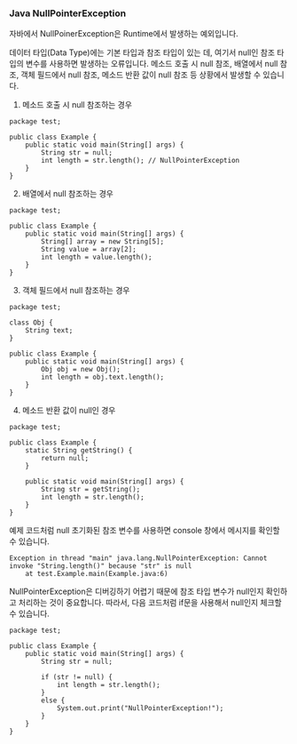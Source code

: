 ### Java NullPointerException

자바에서 NullPoinerException은 Runtime에서 발생하는 예외입니다.

데이터 타입(Data Type)에는 기본 타입과 참조 타입이 있는 데, 여기서 null인 참조 타입의 변수를 사용하면 발생하는 오류입니다. 메소드 호출 시 null 참조, 배열에서 null 참조, 객체 필드에서 null 참조, 메소드 반환 값이 null 참조 등 상황에서 발생할 수 있습니다.

1. 메소드 호출 시 null 참조하는 경우
```
package test;

public class Example {
    public static void main(String[] args) {
        String str = null;
        int length = str.length(); // NullPointerException
    }
}
```

2. 배열에서 null 참조하는 경우
```
package test;

public class Example {
    public static void main(String[] args) {
        String[] array = new String[5];
        String value = array[2];
        int length = value.length();
    }
}
```

3. 객체 필드에서 null 참조하는 경우
```
package test;

class Obj {
    String text;
}

public class Example {
    public static void main(String[] args) {
        Obj obj = new Obj();
        int length = obj.text.length();
    }
}
```

4. 메소드 반환 값이 null인 경우
```
package test;

public class Example {
    static String getString() {
        return null;
    }
    
    public static void main(String[] args) {
        String str = getString();
        int length = str.length();
    }
}
```

예제 코드처럼 null 초기화된 참조 변수를 사용하면 console 창에서 메시지를 확인할 수 있습니다.
```
Exception in thread "main" java.lang.NullPointerException: Cannot invoke "String.length()" because "str" is null
    at test.Example.main(Example.java:6)
```

NullPointerException은 디버깅하기 어렵기 때문에 참조 타입 변수가 null인지 확인하고 처리하는 것이 중요합니다.
따라서, 다음 코드처럼 if문을 사용해서 null인지 체크할 수 있습니다.

```
package test;

public class Example {
    public static void main(String[] args) {
        String str = null;
        
        if (str != null) {
            int length = str.length();
        }
        else {
            System.out.print("NullPointerException!");
        }
    }
}
```